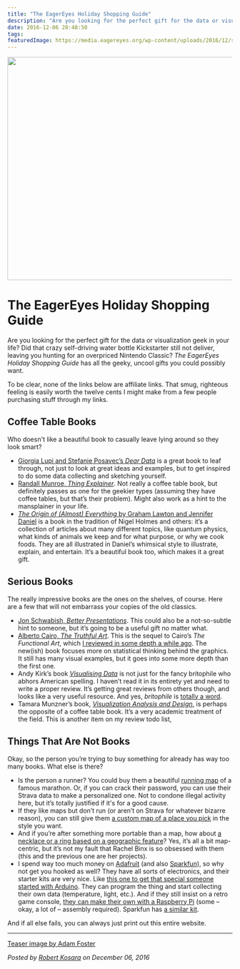 ```yaml
---
title: "The EagerEyes Holiday Shopping Guide"
description: "Are you looking for the perfect gift for the data or visualization geek in your life? Did that crazy self-driving water bottle Kickstarter still not deliver, leaving you hunting for an overpriced Nintendo Classic? The EagerEyes Holiday Shopping Guide has all the geeky, uncool gifts you could possibly want."
date: 2016-12-06 20:48:50
tags: 
featuredImage: https://media.eagereyes.org/wp-content/uploads/2016/12/stars.jpg
---
```


<p align="center"><img src="https://media.eagereyes.org/wp-content/uploads/2016/12/stars.jpg" width="720" height="500" /></p>

# The EagerEyes Holiday Shopping Guide

Are you looking for the perfect gift for the data or visualization geek in your life? Did that crazy self-driving water bottle Kickstarter still not deliver, leaving you hunting for an overpriced Nintendo Classic? <em>The EagerEyes Holiday Shopping Guide</em> has all the geeky, uncool gifts you could possibly want.

To be clear, none of the links below are affiliate links. That smug, righteous feeling is easily worth the twelve cents I might make from a few people purchasing stuff through my links.

## Coffee Table Books

Who doesn't like a beautiful book to casually leave lying around so they look smart?

<ul>
    <li><a href="/blog/2016/review-lupi-posavec-dear-data">Giorgia Lupi and Stefanie Posavec’s <em>Dear Data</em></a> is a great book to leaf through, not just to look at great ideas and examples, but to get inspired to do some data collecting and sketching yourself.</li>
    <li><a href="/blog/2015/review-munroes-thing-explainer-and-pinkers-sense-of-style">Randall Munroe, <em>Thing Explainer</em></a>. Not really a coffee table book, but definitely passes as one for the geekier types (assuming they have coffee tables, but that’s their problem). Might also work as a hint to the mansplainer in your life.</li>
    <li><a href="https://www.amazon.com/New-Scientist-Origin-almost-Everything/dp/1857886615"><em>The Origin of (Almost) Everything</em> by Graham Lawton and Jennifer Daniel</a> is a book in the tradition of Nigel Holmes and others: it’s a collection of articles about many different topics, like quantum physics, what kinds of animals we keep and for what purpose, or why we cook foods. They are all illustrated in Daniel’s whimsical style to illustrate, explain, and entertain. It’s a beautiful book too, which makes it a great gift.</li>
</ul>

## Serious Books

The really impressive books are the ones on the shelves, of course. Here are a few that will not embarrass your copies of the old classics.

<ul>
    <li><a href="/criticism/review-jon-schwabish-better-presentations">Jon Schwabish, <em>Better Presentations</em></a>. This could also be a not-so-subtle hint to someone, but it’s going to be a useful gift no matter what.</li>
    <li><a href="https://www.amazon.com/gp/product/0321934075/">Alberto Cairo, <em>The Truthful Art</em></a>. This is the sequel to Cairo’s <em>The Functional Art</em>, which <a href="/criticism/review-alberto-cairo-functional-art">I reviewed in some depth a while ago</a>. The new(ish) book focuses more on statistical thinking behind the graphics. It still has many visual examples, but it goes into some more depth than the first one.</li>
    <li>Andy Kirk’s book <em><a href="http://www.visualisingdata.com/book/">Visualising Data</a></em> is not just for the fancy britophile who abhors American spelling. I haven’t read it in its entirety yet and need to write a proper review. It’s getting great reviews from others though, and looks like a very useful resource. And yes, <em>britophile</em> is <a href="http://www.urbandictionary.com/define.php?term=Britophile">totally a word</a>.</li>
    <li>Tamara Munzner’s book, <em><a href="https://www.cs.ubc.ca/~tmm/vadbook/">Visualization Analysis and Design</a></em>, is perhaps the opposite of a coffee table book. It’s a very academic treatment of the field. This is another item on my review todo list,</li>
</ul>

## Things That Are Not Books

Okay, so the person you’re trying to buy something for already has way too many books. What else is there?

<ul>
    <li>Is the person a runner? You could buy them a beautiful <a href="https://www.madewithsisu.com">running map</a> of a famous marathon. Or, if you can crack their password, you can use their Strava data to make a personalized one. Not to condone illegal activity here, but it’s totally justified if it's for a good cause.</li>
    <li>If they like maps but don’t run (or aren’t on Strava for whatever bizarre reason), you can still give them <a href="https://manymaps.co">a custom map of a place you pick</a> in the style you want.</li>
    <li>And if you’re after something more portable than a map, how about <a href="https://cliffsandcoasts.com">a necklace or a ring based on a geographic feature</a>? Yes, it’s all a bit map-centric, but it’s not my fault that Rachel Binx is so obsessed with them (this and the previous one are her projects).</li>
    <li>I spend way too much money on <a href="https://www.adafruit.com/">Adafruit</a> (and also <a href="https://www.sparkfun.com">Sparkfun</a>), so why not get you hooked as well? They have all sorts of electronics, and their starter kits are very nice. Like <a href="https://www.adafruit.com/products/170">this one to get that special someone started with Arduino</a>. They can program the thing and start collecting their own data (temperature, light, etc.). And if they still insist on a retro game console, <a href="https://www.adafruit.com/products/3272">they can make their own with a Raspberry Pi</a> (some – okay, a lot of – assembly required). Sparkfun has <a href="https://www.sparkfun.com/products/14007">a similar kit</a>.</li>
</ul>

And if all else fails, you can always just print out this entire website.

<hr />

<a href="https://www.flickr.com/photos/paperpariah/3115431483/">Teaser image by Adam Foster</a>


_Posted by <a href="/about">Robert Kosara</a> on December 06, 2016_


